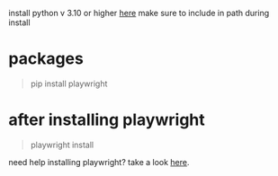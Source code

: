 install python v 3.10 or higher [here](https://www.python.org/downloads/)
make sure to include in path during install

# packages
> pip install playwright
# after installing playwright
> playwright install

need help installing playwright?
take a look [here](https://playwright.dev/python/docs/intro).
